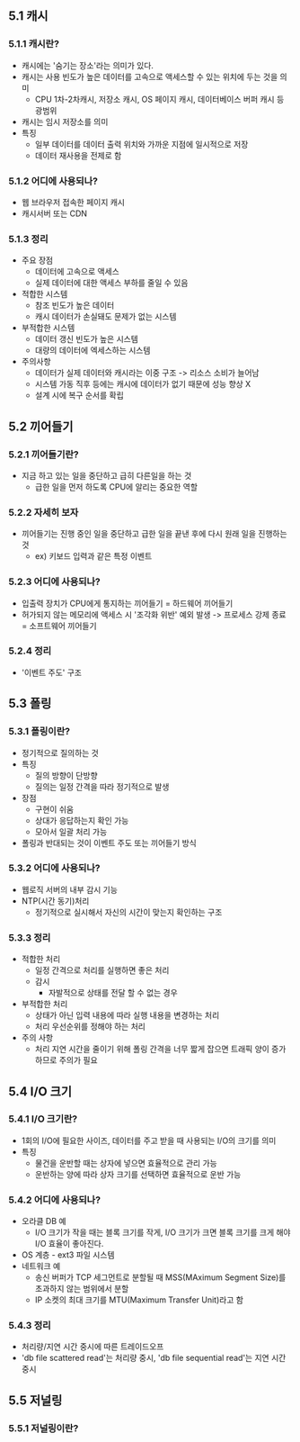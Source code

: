 ## 5.1 캐시
### 5.1.1 캐시란?
- 캐시에는 '숨기는 장소'라는 의미가 있다.
- 캐시는 사용 빈도가 높은 데이터를 고속으로 액세스할 수 있는 위치에 두는 것을 의미
	- CPU 1차-2차캐시, 저장소 캐시, OS 페이지 캐시, 데이터베이스 버퍼 캐시 등 광범위
- 캐시는 임시 저장소를 의미
- 특징
	- 일부 데이터를 데이터 출력 위치와 가까운 지점에 일시적으로 저장
	- 데이터 재사용을 전제로 함

### 5.1.2 어디에 사용되나?
- 웹 브라우저 접속한 페이지 캐시
- 캐시서버 또는 CDN

### 5.1.3 정리
- 주요 장점
	- 데이터에 고속으로 액세스
	- 실제 데이터에 대한 액세스 부하를 줄일 수 있음
- 적합한 시스템
	- 참조 빈도가 높은 데이터
	- 캐시 데이터가 손실돼도 문제가 없는 시스템
- 부적합한 시스템
	- 데이터 갱신 빈도가 높은 시스템
	- 대량의 데이터에 엑세스하는 시스템
- 주의사항
	- 데이터가 실제 데이터와 캐시라는 이중 구조 -> 리소스 소비가 늘어남
	- 시스템 가동 직후 등에는 캐시에 데이터가 없기 때문에 성능 향상 X
	- 설계 시에 복구 순서를 확립

## 5.2 끼어들기
### 5.2.1 끼어들기란?
- 지금 하고 있는 일을 중단하고 급히 다른일을 하는 것
	- 급한 일을 먼저 하도록 CPU에 알리는 중요한 역할

### 5.2.2 자세히 보자
- 끼어들기는 진행 중인 일을 중단하고 급한 일을 끝낸 후에 다시 원래 일을 진행하는 것
	- ex) 키보드 입력과 같은 특정 이벤트

### 5.2.3 어디에 사용되나?
- 입출력 장치가 CPU에게 통지하는 끼어들기 = 하드웨어 끼어들기
- 허가되지 않는 메모리에 액세스 시 '조각화 위반' 예외 발생 -> 프로세스 강제 종료 = 소프트웨어 끼어들기
### 5.2.4 정리
- '이벤트 주도' 구조

## 5.3 폴링
### 5.3.1 폴링이란?
- 정기적으로 질의하는 것
- 특징
	- 질의 방향이 단방향
	- 질의는 일정 간격을 따라 정기적으로 발생
- 장점
	- 구현이 쉬움
	- 상대가 응답하는지 확인 가능
	- 모아서 일괄 처리 가능
- 폴링과 반대되는 것이 이벤트 주도 또는 끼어들기 방식

### 5.3.2 어디에 사용되나?
- 웹로직 서버의 내부 감시 기능
- NTP(시간 동기)처리
	- 정기적으로 실시해서 자신의 시간이 맞는지 확인하는 구조

### 5.3.3 정리
- 적합한 처리
	- 일정 간격으로 처리를 실행하면 좋은 처리
	- 감시
		- 자발적으로 상태를 전달 할 수 없는 경우
- 부적합한 처리
	- 상태가 아닌 입력 내용에 따라 실행 내용을 변경하는 처리
	- 처리 우선순위를 정해야 하는 처리
- 주의 사항
	- 처리 지연 시간을 줄이기 위해 폴링 간격을 너무 짧게 잡으면 트래픽 양이 증가하므로 주의가 필요

## 5.4 I/O 크기
### 5.4.1 I/O 크기란?
- 1회의 I/O에 필요한 사이즈, 데이터를 주고 받을 때 사용되는 I/O의 크기를 의미
- 특징
	- 물건을 운반할 때는 상자에 넣으면 효율적으로 관리 가능
	- 운반하는 양에 따라 상자 크기를 선택하면 효율적으로 운반 가능

### 5.4.2 어디에 사용되나?
- 오라클 DB 예
	- I/O 크기가 작을 때는 블록 크기를 작게, I/O 크기가 크면 블록 크기를 크게 해야 I/O 효율이 좋아진다.
- OS 계층 - ext3 파일 시스템
- 네트워크 예
	- 송신 버퍼가 TCP 세그먼트로 분할될 때 MSS(MAximum Segment Size)를 초과하지 않는 범위에서 분할
	- IP 소켓의 최대 크기를 MTU(Maximum Transfer Unit)라고 함

### 5.4.3 정리
- 처리량/지연 시간 중시에 따른 트레이드오프
- 'db file scattered read'는 처리량 중시, 'db file sequential read'는 지연 시간 중시

## 5.5 저널링
### 5.5.1 저널링이란?
